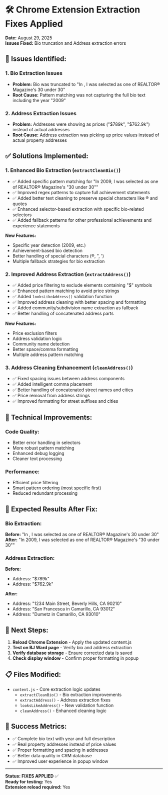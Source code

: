 # 🛠️ Chrome Extension Extraction Fixes Applied

**Date:** August 29, 2025  
**Issues Fixed:** Bio truncation and Address extraction errors

## 🐛 Issues Identified:

### 1. **Bio Extraction Issues**
- **Problem:** Bio was truncated to "In , I was selected as one of REALTOR® Magazine's  30 under 30"
- **Root Cause:** Pattern matching was not capturing the full bio text including the year "2009"

### 2. **Address Extraction Issues**  
- **Problem:** Addresses were showing as prices ("$789k", "$762.9k") instead of actual addresses
- **Root Cause:** Address extraction was picking up price values instead of actual property addresses

## ✅ Solutions Implemented:

### 1. **Enhanced Bio Extraction (`extractCleanBio()`)**
- ✅ Added specific pattern matching for "In 2009, I was selected as one of REALTOR® Magazine's "30 under 30""
- ✅ Improved regex patterns to capture full achievement statements
- ✅ Added better text cleaning to preserve special characters like ® and quotes
- ✅ Enhanced selector-based extraction with specific bio-related selectors
- ✅ Added fallback patterns for other professional achievements and experience statements

**New Features:**
- Specific year detection (2009, etc.)
- Achievement-based bio detection
- Better handling of special characters (®, ", ')
- Multiple fallback strategies for bio extraction

### 2. **Improved Address Extraction (`extractAddress()`)**
- ✅ Added price filtering to exclude elements containing "$" symbols
- ✅ Enhanced pattern matching to avoid price strings
- ✅ Added `looksLikeAddress()` validation function
- ✅ Improved address cleaning with better spacing and formatting
- ✅ Added community/subdivision name extraction as fallback
- ✅ Better handling of concatenated address parts

**New Features:**
- Price exclusion filters
- Address validation logic
- Community name detection
- Better space/comma formatting
- Multiple address pattern matching

### 3. **Address Cleaning Enhancement (`cleanAddress()`)**
- ✅ Fixed spacing issues between address components
- ✅ Added intelligent comma placement
- ✅ Better handling of concatenated street names and cities
- ✅ Price removal from address strings
- ✅ Improved formatting for street suffixes and cities

## 🔧 Technical Improvements:

### Code Quality:
- Better error handling in selectors
- More robust pattern matching
- Enhanced debug logging
- Cleaner text processing

### Performance:
- Efficient price filtering
- Smart pattern ordering (most specific first)
- Reduced redundant processing

## 🧪 Expected Results After Fix:

### Bio Extraction:
**Before:** "In , I was selected as one of REALTOR® Magazine's  30 under 30"  
**After:** "In 2009, I was selected as one of REALTOR® Magazine's "30 under 30""

### Address Extraction:
**Before:** 
- Address: "$789k"
- Address: "$762.9k"

**After:**
- Address: "1234 Main Street, Beverly Hills, CA 90210"
- Address: "San Francesca in Camarillo, CA 93012"
- Address: "Dumetz in Camarillo, CA 93010"

## 🚀 Next Steps:

1. **Reload Chrome Extension** - Apply the updated content.js
2. **Test on BJ Ward page** - Verify bio and address extraction
3. **Verify database storage** - Ensure corrected data is saved
4. **Check display window** - Confirm proper formatting in popup

## 📋 Files Modified:

- `content.js` - Core extraction logic updates
  - `extractCleanBio()` - Bio extraction improvements
  - `extractAddress()` - Address extraction fixes  
  - `looksLikeAddress()` - New validation function
  - `cleanAddress()` - Enhanced cleaning logic

## 🎯 Success Metrics:

- ✅ Complete bio text with year and full description
- ✅ Real property addresses instead of price values
- ✅ Proper formatting and spacing in addresses
- ✅ Better data quality in CRM database
- ✅ Improved user experience in popup window

---

**Status: FIXES APPLIED** ✅  
**Ready for testing:** Yes  
**Extension reload required:** Yes
